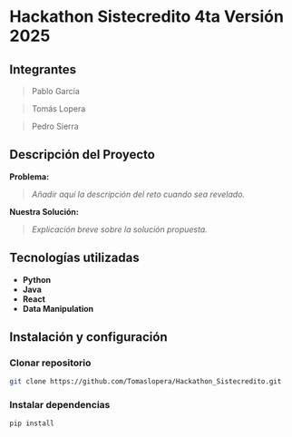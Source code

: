 # Hackathon Sistecredito 4ta Versión 2025

## Integrantes
> Pablo García

> Tomás Lopera

> Pedro Sierra

## Descripción del Proyecto

**Problema:**  
> _Añadir aquí la descripción del reto cuando sea revelado._

**Nuestra Solución:**  
> _Explicación breve sobre la solución propuesta._

## Tecnologías utilizadas

- **Python**
- **Java**
- **React**
- **Data Manipulation**

## Instalación y configuración

### Clonar repositorio
```bash
git clone https://github.com/Tomaslopera/Hackathon_Sistecredito.git
```

### Instalar dependencias
```bash
pip install 
```
